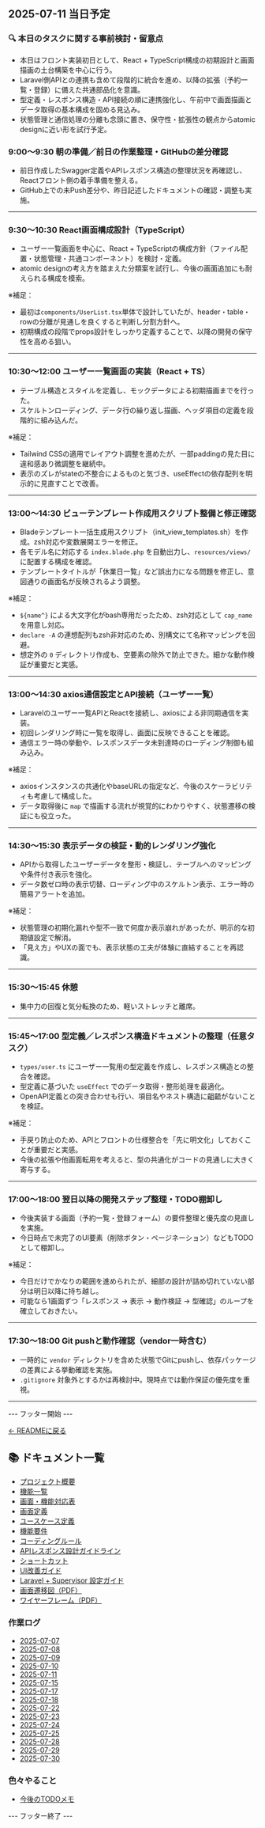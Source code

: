 ## 2025-07-11 当日予定

### 🔍 本日のタスクに関する事前検討・留意点
- 本日はフロント実装初日として、React + TypeScript構成の初期設計と画面描画の土台構築を中心に行う。
- Laravel側APIとの連携も含めて段階的に統合を進め、以降の拡張（予約一覧・登録）に備えた共通部品化を意識。
- 型定義・レスポンス構造・API接続の順に連携強化し、午前中で画面描画とデータ取得の基本構成を固める見込み。
- 状態管理と通信処理の分離も念頭に置き、保守性・拡張性の観点からatomic designに近い形を試行予定。

### 9:00〜9:30 朝の準備／前日の作業整理・GitHubの差分確認  
- 前日作成したSwagger定義やAPIレスポンス構造の整理状況を再確認し、Reactフロント側の着手準備を整える。  
- GitHub上での未Push差分や、昨日記述したドキュメントの確認・調整も実施。  

---

### 9:30〜10:30 React画面構成設計（TypeScript）  
- ユーザー一覧画面を中心に、React + TypeScriptの構成方針（ファイル配置・状態管理・共通コンポーネント）を検討・定義。  
- atomic designの考え方を踏まえた分類案を試行し、今後の画面追加にも耐えられる構成を模索。

※補足：  
- 最初は`components/UserList.tsx`単体で設計していたが、header・table・rowの分離が見通しを良くすると判断し分割方針へ。  
- 初期構成の段階でprops設計をしっかり定義することで、以降の開発の保守性を高める狙い。

---

### 10:30〜12:00 ユーザー一覧画面の実装（React + TS）  
- テーブル構造とスタイルを定義し、モックデータによる初期描画までを行った。  
- スケルトンローディング、データ行の繰り返し描画、ヘッダ項目の定義を段階的に組み込んだ。

※補足：  
- Tailwind CSSの適用でレイアウト調整を進めたが、一部paddingの見た目に違和感あり微調整を継続中。  
- 表示のズレがstateの不整合によるものと気づき、useEffectの依存配列を明示的に見直すことで改善。

---

### 13:00〜14:30 ビューテンプレート作成用スクリプト整備と修正確認  
- Bladeテンプレート一括生成用スクリプト（init_view_templates.sh）を作成。zsh対応や変数展開エラーを修正。  
- 各モデル名に対応する `index.blade.php` を自動出力し、`resources/views/` に配置する構成を確認。  
- テンプレートタイトルが「休業日一覧」など誤出力になる問題を修正し、意図通りの画面名が反映されるよう調整。

※補足：  
- `${name^}` による大文字化がbash専用だったため、zsh対応として `cap_name` を用意し対応。  
- `declare -A` の連想配列もzsh非対応のため、別構文にて名称マッピングを回避。  
- 想定外の `0` ディレクトリ作成も、空要素の除外で防止できた。細かな動作検証が重要だと実感。


---

### 13:00〜14:30 axios通信設定とAPI接続（ユーザー一覧）  
- Laravelのユーザー一覧APIとReactを接続し、axiosによる非同期通信を実装。  
- 初回レンダリング時に一覧を取得し、画面に反映できることを確認。  
- 通信エラー時の挙動や、レスポンスデータ未到達時のローディング制御も組み込み。

※補足：  
- axiosインスタンスの共通化やbaseURLの指定など、今後のスケーラビリティも考慮して構成した。  
- データ取得後に `map` で描画する流れが視覚的にわかりやすく、状態遷移の検証にも役立った。  

---

### 14:30〜15:30 表示データの検証・動的レンダリング強化  
- APIから取得したユーザーデータを整形・検証し、テーブルへのマッピングや条件付き表示を強化。  
- データ数ゼロ時の表示切替、ローディング中のスケルトン表示、エラー時の簡易アラートを追加。

※補足：  
- 状態管理の初期化漏れや型不一致で何度か表示崩れがあったが、明示的な初期値設定で解消。  
- 「見え方」やUXの面でも、表示状態の工夫が体験に直結することを再認識。

---

### 15:30〜15:45 休憩  
- 集中力の回復と気分転換のため、軽いストレッチと離席。

---

### 15:45〜17:00 型定義／レスポンス構造ドキュメントの整理（任意タスク）  
- `types/user.ts` にユーザー一覧用の型定義を作成し、レスポンス構造との整合を確認。  
- 型定義に基づいた `useEffect` でのデータ取得・整形処理を最適化。  
- OpenAPI定義との突き合わせも行い、項目名やネスト構造に齟齬がないことを検証。

※補足：  
- 手戻り防止のため、APIとフロントの仕様整合を「先に明文化」しておくことが重要だと実感。  
- 今後の拡張や他画面転用を考えると、型の共通化がコードの見通しに大きく寄与する。

---

### 17:00〜18:00 翌日以降の開発ステップ整理・TODO棚卸し  
- 今後実装する画面（予約一覧・登録フォーム）の要件整理と優先度の見直しを実施。  
- 今日時点で未完了のUI要素（削除ボタン・ページネーション）などもTODOとして棚卸し。

※補足：  
- 今日だけでかなりの範囲を進められたが、細部の設計が詰め切れていない部分は明日以降に持ち越し。  
- 可能なら1画面ずつ「レスポンス → 表示 → 動作検証 → 型確認」のループを確立しておきたい。

---

### 17:30〜18:00 Git pushと動作確認（vendor一時含む）
- 一時的に `vendor` ディレクトリを含めた状態でGitにpushし、依存パッケージの差異による挙動確認を実施。
- `.gitignore` 対象外とするかは再検討中。現時点では動作保証の優先度を重視。

---

--- フッター開始 ---

[← READMEに戻る](../../README.md)

## 📚 ドキュメント一覧

- [プロジェクト概要](../project-overview.md)
- [機能一覧](../features.md)
- [画面・機能対応表](../function_screen_map.md)
- [画面定義](../screens.md)
- [ユースケース定義](../usecase_reserve.md)
- [機能要件](../functional_requirements.md)
- [コーディングルール](../coding-rules.md)
- [APIレスポンス設計ガイドライン](../api_response.md)
- [ショートカット](../shortcuts.md)
- [UI改善ガイド](../ui_improvement_guide.md)
- [Laravel + Supervisor 設定ガイド](../supervisor.md)
- [画面遷移図（PDF）](../画面遷移図.pdf)
- [ワイヤーフレーム（PDF）](../ワイヤーフレーム.pdf)

### 作業ログ
- [2025-07-07](../logs/2025-07-07.md)
- [2025-07-08](../logs/2025-07-08.md)
- [2025-07-09](../logs/2025-07-09.md)
- [2025-07-10](../logs/2025-07-10.md)
- [2025-07-11](../logs/2025-07-11.md)
- [2025-07-15](../logs/2025-07-15.md)
- [2025-07-17](../logs/2025-07-17.md)
- [2025-07-18](../logs/2025-07-18.md)
- [2025-07-22](../logs/2025-07-22.md)
- [2025-07-23](../logs/2025-07-23.md)
- [2025-07-24](../logs/2025-07-24.md)
- [2025-07-25](../logs/2025-07-25.md)
- [2025-07-28](../logs/2025-07-28.md)
- [2025-07-29](../logs/2025-07-29.md)
- [2025-07-30](../logs/2025-07-30.md)

### 色々やること
- [今後のTODOメモ](../todo.md)

--- フッター終了 ---
